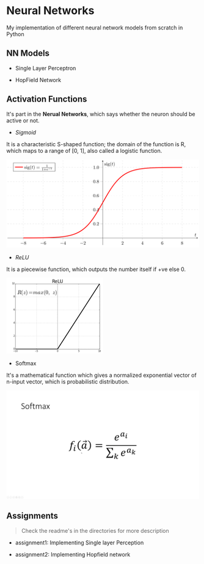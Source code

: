 # Neural Networks

My implementation of different neural network models from scratch in Python

## NN Models

* Single Layer Perceptron

* HopField Network

## Activation Functions

It's part in the **Nerual Networks**, which says whether the neuron should be active or not.

* *Sigmoid*

It is a characteristic S-shaped function; the domain of the function is R, which maps to a range of [0, 1], also called a logistic function.

![sigmoid](./Activation-functions/sigmoid.png)

* *ReLU*

It is a piecewise function, which outputs the number itself if +ve else 0.

![relu](./Activation-functions/relu.png)

* Softmax

It's a mathematical function which gives a normalized exponential vector of n-input vector, which is probabilistic distribution.

![softmax](./Activation-functions/softmax.jpg)

## Assignments

> Check the readme's in the directories for more description

* assignment1: Implementing Single layer Perception

* assignment2: Implementing Hopfield network
